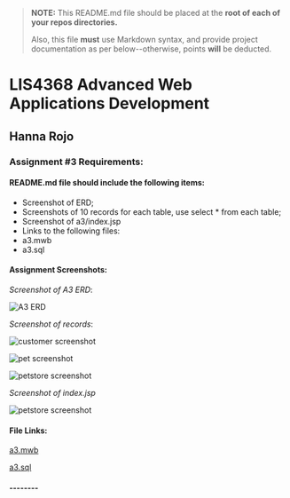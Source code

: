 > **NOTE:** This README.md file should be placed at the **root of each of your repos directories.**
>
>Also, this file **must** use Markdown syntax, and provide project documentation as per below--otherwise, points **will** be deducted.
>

# LIS4368 Advanced Web Applications Development

## Hanna Rojo

### Assignment #3 Requirements:

#### README.md file should include the following items:

- Screenshot of ERD;
- Screenshots of 10 records for each table, use select * from each table;
- Screenshot of a3/index.jsp
- Links to the following files:
- a3.mwb
- a3.sql

>

#### Assignment Screenshots:

*Screenshot of A3 ERD*:

![A3 ERD](https://bitbucket.org/hsr21a726/lis4368/master/A3/ERD.png)

*Screenshot of records*:

![customer screenshot](https://bitbucket.org/hsr21a726/lis4368/master/A3/customer.png)

![pet screenshot](https://bitbucket.org/hsr21a726/lis4368/master/A3/pet.png)

![petstore screenshot](https://bitbucket.org/hsr21a726/lis4368/master/A3/petstore.png)

*Screenshot of index.jsp*

![petstore screenshot](https://bitbucket.org/hsr21a726/lis4368/master/A3/indexjsp.png)


#### File Links:

[a3.mwb](https://bitbucket.org/hsr21a726/lis4368/src/master/A3/a3.mwb)

[a3.sql](https://bitbucket.org/hsr21a726/lis4368/src/master/A3/a3.sql)

#### --------
